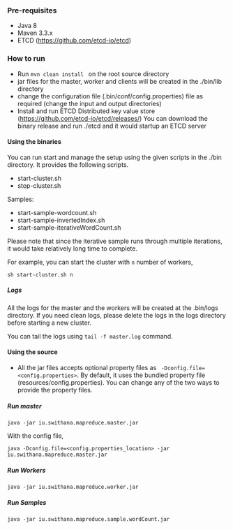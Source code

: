 ### Pre-requisites
- Java 8
- Maven 3.3.x
- ETCD (https://github.com/etcd-io/etcd)

### How to run
- Run ```mvn clean install ``` on the root source directory
- jar files for the master, worker and clients will be created in the ./bin/lib directory
- change the configuration file (.bin/conf/config.properties) file as required (change the input and output directories)
- Install and run ETCD Distributed key value store (https://github.com/etcd-io/etcd/releases/)
You can download the binary release and run ./etcd and it would startup an ETCD server

#### Using the binaries
You can run start and manage the setup using the given scripts in the ./bin directory. It provides the following scripts.
- start-cluster.sh
- stop-cluster.sh

Samples:
- start-sample-wordcount.sh
- start-sample-invertedIndex.sh
- start-sample-iterativeWordCount.sh

Please note that since the iterative sample runs through multiple iterations, it would take relatively long time to complete. 

For example, you can start the cluster with ```n``` number of workers, 
```
sh start-cluster.sh n
```

##### Logs
All the logs for the master and the workers will be created at the .bin/logs directory. 
If you need clean logs, please delete the logs in the logs directory before starting a new cluster. 

You can tail the logs using ```tail -f master.log``` command. 

#### Using the source
- All the jar files accepts optional property files as
``` -Dconfig.file=<config.properties>```. By default, it uses the bundled property file (resources/config.properties).
You can change any of the two ways to provide the property files. 

##### Run master
```
java -jar iu.swithana.mapreduce.master.jar
```

With the config file, 
```
java -Dconfig.file=<config.properties_location> -jar iu.swithana.mapreduce.master.jar
```

##### Run Workers
```
java -jar iu.swithana.mapreduce.worker.jar
```

##### Run Samples
```
java -jar iu.swithana.mapreduce.sample.wordCount.jar
```
 